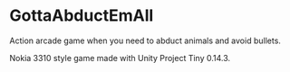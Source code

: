 # GottaAbductEmAll
Action arcade game when you need to abduct animals and avoid bullets.

Nokia 3310 style game made with Unity Project Tiny 0.14.3.
